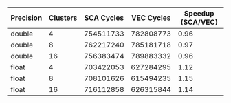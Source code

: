 | Precision | Clusters | SCA Cycles | VEC Cycles | Speedup (SCA/VEC) |
|-----------|----------|------------|------------|-------------------|
| double | 4 | 754511733 | 782808773 | 0.96 |
| double | 8 | 762217240 | 785181718 | 0.97 |
| double | 16 | 756383474 | 789883332 | 0.96 |
| float | 4 | 703422053 | 627284295 | 1.12 |
| float | 8 | 708101626 | 615494235 | 1.15 |
| float | 16 | 716112858 | 626315844 | 1.14 |